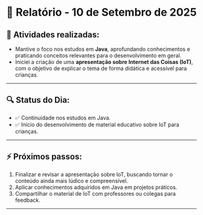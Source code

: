 # 📅 Relatório - 10 de Setembro de 2025

## 📌 Atividades realizadas:

- Mantive o foco nos estudos em **Java**, aprofundando conhecimentos e praticando conceitos relevantes para o desenvolvimento em geral.
- Iniciei a criação de uma **apresentação sobre Internet das Coisas (IoT)**, com o objetivo de explicar o tema de forma didática e acessível para crianças.

---

## 🔍 Status do Dia:

- ✅ Continuidade nos estudos em Java.
- ✅ Início do desenvolvimento de material educativo sobre IoT para crianças.

---

## ⚡ Próximos passos:

1. Finalizar e revisar a apresentação sobre IoT, buscando tornar o conteúdo ainda mais lúdico e compreensível.
2. Aplicar conhecimentos adquiridos em Java em projetos práticos.
3. Compartilhar o material de IoT com professores ou colegas para feedback.

---